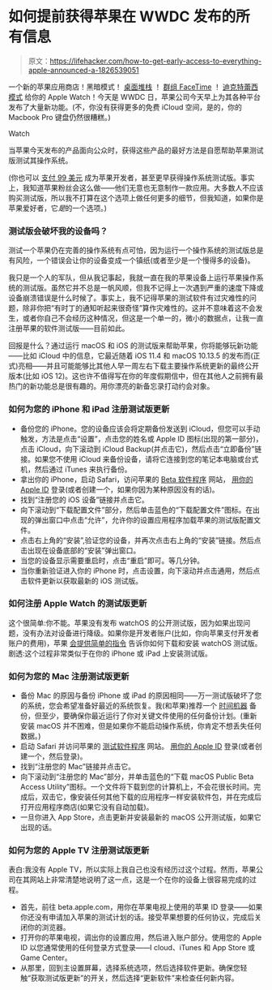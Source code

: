 # 如何提前获得苹果在 WWDC 发布的所有信息

> 原文：<https://lifehacker.com/how-to-get-early-access-to-everything-apple-announced-a-1826539051>

一个新的苹果应用商店！黑暗模式！ [桌面堆栈](https://gizmodo.com/all-the-new-features-coming-in-macos-10-14-mojave-upda-1826531489#_ga=2.122514123.11446851.1528118734-3846207152.1521480874) ！ [群组 FaceTime](https://gizmodo.com/here-are-the-coolest-features-in-ios-12-updating-1826497656#_ga=2.122514123.11446851.1528118734-3846207152.1521480874) ！ [迪克特蕾西模式](https://gizmodo.com/watchos-5-0-will-turn-your-apple-watch-into-a-dick-trac-1826487963#_ga=2.122514123.11446851.1528118734-3846207152.1521480874) 给你的 Apple Watch！今天是 WWDC 日，苹果公司今天早上为其各种平台发布了大量新功能。(不，你没有获得更多的免费 iCloud 空间，是的，你的 Macbook Pro 键盘仍然很糟糕。)

Watch

当苹果今天发布的产品面向公众时，获得这些产品的最好方法是自愿帮助苹果测试版测试其操作系统。

(你也可以 [支付 99 美元](https://developer.apple.com/support/purchase-activation/) 成为苹果开发者，甚至更早获得操作系统测试版。事实上，我知道苹果粉丝会这么做——他们无意也无意制作一款应用。大多数人不应该购买测试版，所以我不打算在这个选项上做任何更多的细节，但我知道，如果你是苹果爱好者，它*是*的一个选项。)

### 测试版会破坏我的设备吗？

测试一个苹果仍在完善的操作系统有点可怕，因为运行一个操作系统的测试版总是有风险，一个错误会让你的设备变成一个镇纸(或者至少是一个慢得多的设备)。

我只是一个人的军队，但从我记事起，我就一直在我的苹果设备上运行苹果操作系统的测试版。虽然它并不总是一帆风顺，但我不记得上一次遇到严重的速度下降或设备崩溃错误是什么时候了。事实上，我不记得苹果的测试软件有过灾难性的问题，除非你把“有时丁的通知听起来很奇怪”算作灾难性的。这并不意味着这不会发生，或者你自己不会经历这种情况，但这是一个单一的，微小的数据点，让我一直注册苹果的软件测试版——目前如此。

回报是什么？通过运行 macOS 和 iOS 的测试版来帮助苹果，你将能够玩新功能——比如 iCloud 中的信息，它最近随着 iOS 11.4 和 macOS 10.13.5 的发布而(正式)亮相——并且可能能够比其他人早一周左右下载主要操作系统更新的最终公开版本(比如 iOS 12)。这也许不值得写在你的年度假期信中，但在其他人之前拥有最热门的新功能总是很有趣的。用你漂亮的新备忘录打动约会对象。

### 如何为您的 iPhone 和 iPad 注册测试版更新

*   备份您的 iPhone。您的设备应该会将定期备份发送到 iCloud，但您可以手动触发，方法是点击“设置”，点击您的姓名或 Apple ID 图标(出现的第一部分)，点击 iCloud，向下滚动到 iCloud Backup(并点击它)，然后点击“立即备份”链接。如果您不使用 iCloud 来备份设备，请将它连接到您的笔记本电脑或台式机，然后通过 iTunes 来执行备份。
*   拿出你的 iPhone，启动 Safari，访问苹果的 [Beta 软件程序](https://beta.apple.com/) 网站， [用你的 Apple ID](https://beta.apple.com/sp/betaprogram/legal?lo=y) 登录(或者创建一个，如果你因为某种原因没有的话)。
*   找到“注册您的 iOS 设备”链接并点击它。
*   向下滚动到“下载配置文件”部分，然后单击蓝色的“下载配置文件”图标。在出现的弹出窗口中点击“允许”，允许你的设置应用程序加载苹果的测试版配置文件。
*   点击右上角的“安装”,验证您的设备，并再次点击右上角的“安装”链接。然后点击出现在设备底部的“安装”弹出窗口。
*   当您的设备显示需要重启时，点击“重启”即可。等几分钟。
*   当你重新验证进入你的 iPhone 时，点击设置，向下滚动并点击通用，然后点击软件更新以获取最新的 iOS 测试版。

### **如何注册 Apple Watch 的测试版更新**

这个很简单:你不能。苹果没有发布 watchOS 的公开测试版，因为如果出现问题，没有办法对设备进行降级。如果你是开发者账户(比如，你向苹果支付开发者账户的费用)，苹果 [会提供简单的指令](https://developer.apple.com/support/beta-software/install-watchos-beta/) 告诉你如何下载和安装 watchOS 测试版。剧透:这个过程非常类似于在你的 iPhone 或 iPad 上安装测试版。

### **如何为您的 Mac 注册测试版更新**

*   备份 Mac 的原因与备份 iPhone 或 iPad 的原因相同——万一测试版破坏了您的系统，您会希望准备好最近的系统恢复。我(和苹果)推荐一个 [时间机器](https://support.apple.com/en-us/HT201250) 备份，但至少，要确保你最近运行了你对关键文件使用的任何备份计划。(重新安装 macOS 并不困难，但是如果你不能启动操作系统，你肯定不想丢失任何数据。)
*   启动 Safari 并访问苹果的 [测试软件程序](https://beta.apple.com/) 网站。 [用你的 Apple ID](https://beta.apple.com/sp/betaprogram/legal?lo=y) 登录(或者创建一个，然后登录)。
*   找到“注册您的 Mac”链接并点击它。
*   向下滚动到“注册您的 Mac”部分，并单击蓝色的“下载 macOS Public Beta Access Utility”图标。一个文件将下载到您的计算机上，不会花很长时间。完成后，双击它，像安装任何其他下载的应用程序一样安装软件包，并在完成后打开应用程序商店(如果它没有自动加载)。
*   一旦你进入 App Store，点击更新并安装最新的 macOS 公开测试版，如果它出现的话。

### **如何为您的 Apple TV 注册测试版更新**

表白:我没有 Apple TV，所以实际上我自己也没有经历过这个过程。然而，苹果公司在其网站上非常清楚地说明了这一点，这是一个在你的设备上很容易完成的过程。

*   首先，前往 beta.apple.com，用你在苹果电视上使用的苹果 ID 登录——如果你还没有申请加入苹果的测试计划的话。接受苹果想要的任何协议，完成后关闭你的浏览器。
*   打开你的苹果电视，调出你的设置应用，然后进入账户部分。使用您的 Apple ID 以您通常使用的任何登录方式登录——I cloud、iTunes 和 App Store 或 Game Center。
*   从那里，回到主设置屏幕，选择系统选项，然后选择软件更新。确保您轻触“获取测试版更新”的开关，然后选择“更新软件”来检查任何新内容。